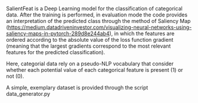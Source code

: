 SalientFeat is a Deep Learning model for the classification of categorical data. After the training is performed, in evaluation mode the code provides an interpretation of the predicted class through the method of Saliency Map (https://medium.datadriveninvestor.com/visualizing-neural-networks-using-saliency-maps-in-pytorch-289d8e244ab4), in which the features are ordered according to the absolute value of the loss function gradient (meaning that the largest gradients correspond to the most relevant features for the predicted classification).

Here, categorial data rely on a pseudo-NLP vocabulary that consider whether each potential value of each categorical feature is present (1) or not (0). 

A simple, exemplary dataset is provided through the script data_generator.py

